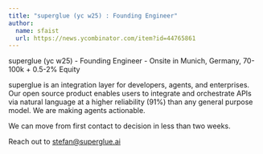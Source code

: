 ```yaml
---
title: "superglue (yc w25) : Founding Engineer"
author:
  name: sfaist
  url: https://news.ycombinator.com/item?id=44765861
---
```

superglue (yc w25) - Founding Engineer - Onsite in Munich, Germany, 70-100k + 0.5-2% Equity

superglue is an integration layer for developers, agents, and enterprises. Our open source product enables users to integrate and orchestrate APIs via natural language at a higher reliability (91%) than any general purpose model. We are making agents actionable.

We can move from first contact to decision in less than two weeks.

Reach out to stefan@superglue.ai
<JobApplication />
